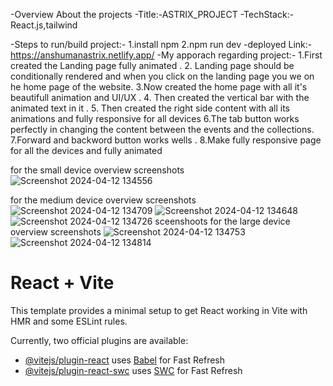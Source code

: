 
-Overview About the projects
-Title:-ASTRIX_PROJECT
-TechStack:- React.js,tailwind


-Steps to run/build project:- 
1.install npm 
2.npm run dev
-deployed Link:-
https://anshumanastrix.netlify.app/
-My apporach regarding project:-
1.First created the Landing page fully animated .
2. Landing page should be conditionally rendered and when you click on the landing page you we on he home page of the website.
3.Now created the home page with all it's beautifull animation and UI/UX .
4. Then created the vertical bar with the animated text in it .
5. Then created the right side content with all its animations and fully responsive for all devices 
6.The tab button works perfectly in changing the content between the events and the collections.
7.Forward and backword button works wells .
8.Make fully responsive page for all the devices and fully animated

for the small device overview screenshots
![Screenshot 2024-04-12 134556](https://github.com/cseanshu/wasserstoff/assets/76550975/9eddfbd7-c4c5-44de-84dd-1eaa596f0acb)

for the medium device overview screenshots
![Screenshot 2024-04-12 134709](https://github.com/cseanshu/wasserstoff/assets/76550975/f3c1cdd0-a78c-4f33-86ae-682b7e17f31e)
![Screenshot 2024-04-12 134648](https://github.com/cseanshu/wasserstoff/assets/76550975/a7087571-a24e-43dd-ae57-1b494fe61695)
![Screenshot 2024-04-12 134726](https://github.com/cseanshu/wasserstoff/assets/76550975/0c1aea22-6738-462b-b6ab-955dbe232224)
sceenshoots for the large device overview screenshots
![Screenshot 2024-04-12 134753](https://github.com/cseanshu/wasserstoff/assets/76550975/4a2741e6-d10c-4153-996b-b76680314fdf)
![Screenshot 2024-04-12 134814](https://github.com/cseanshu/wasserstoff/assets/76550975/d8495100-5582-42de-b8a7-f2eb60c87b2a)













# React + Vite

This template provides a minimal setup to get React working in Vite with HMR and some ESLint rules.

Currently, two official plugins are available:

- [@vitejs/plugin-react](https://github.com/vitejs/vite-plugin-react/blob/main/packages/plugin-react/README.md) uses [Babel](https://babeljs.io/) for Fast Refresh
- [@vitejs/plugin-react-swc](https://github.com/vitejs/vite-plugin-react-swc) uses [SWC](https://swc.rs/) for Fast Refresh
